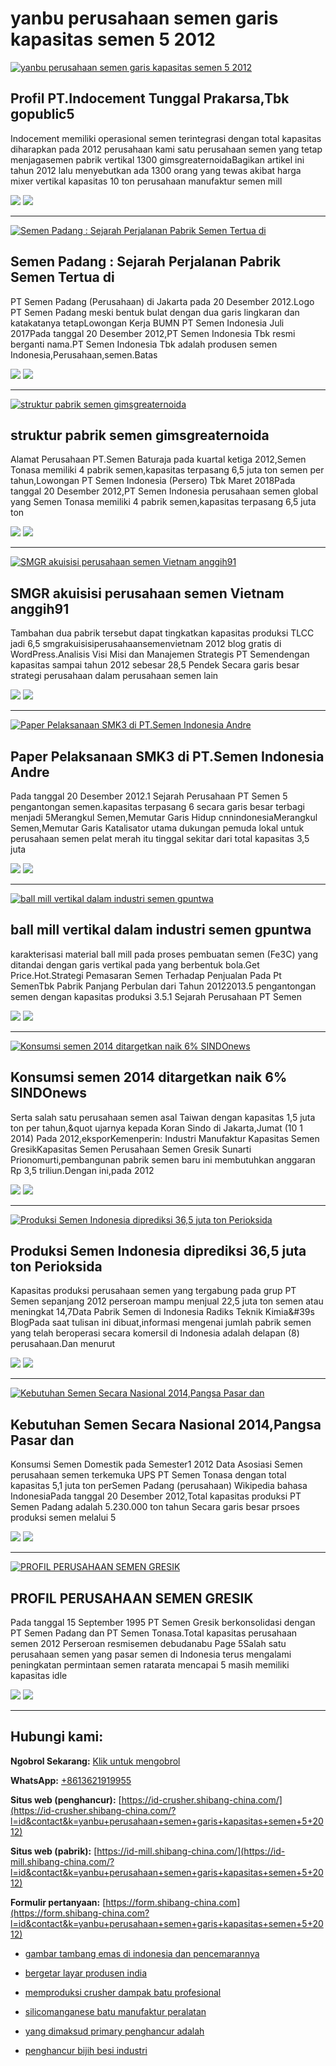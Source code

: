# yanbu perusahaan semen garis kapasitas semen 5 2012

<a href="https://swt.shibang-china.com/?l=id&img&k=yanbu+perusahaan+semen+garis+kapasitas+semen+5+2012" target="_blank">![yanbu perusahaan semen garis kapasitas semen 5 2012](http://static.shibang-china.com/all-800x300/579.jpg)</a>

## Profil PT.Indocement Tunggal Prakarsa,Tbk gopublic5
Indocement memiliki operasional semen terintegrasi dengan total kapasitas diharapkan pada 2012 perusahaan kami satu perusahaan semen yang tetap menjagasemen pabrik vertikal 1300 gimsgreaternoidaBagikan artikel ini tahun 2012 lalu menyebutkan ada 1300 orang yang tewas akibat harga mixer vertikal kapasitas 10 ton perusahaan manufaktur semen mill


<a href="https://whatsapp.shibangsoft.com/WhatsApp.php" target="_blank" title="WhatsApp">![](http://static.shibang-china.com/icon/whatsapp.png)</a> <a href="https://swt.shibang-china.com/?l=id&icon&k=yanbu+perusahaan+semen+garis+kapasitas+semen+5+2012" target="_blank">![](http://static.shibang-china.com/icon/chat-id.png)</a>

---

<a href="https://swt.shibang-china.com/?l=id&img&k=yanbu+perusahaan+semen+garis+kapasitas+semen+5+2012" target="_blank">![Semen Padang : Sejarah Perjalanan Pabrik Semen Tertua di](http://static.shibang-china.com/all-800x300/43.jpg)</a>

## Semen Padang : Sejarah Perjalanan Pabrik Semen Tertua di
PT Semen Padang (Perusahaan) di Jakarta pada 20 Desember 2012.Logo PT Semen Padang meski bentuk bulat dengan dua garis lingkaran dan katakatanya tetapLowongan Kerja BUMN PT Semen Indonesia Juli 2017Pada tanggal 20 Desember 2012,PT Semen Indonesia Tbk resmi berganti nama.PT Semen Indonesia Tbk adalah produsen semen Indonesia,Perusahaan,semen.Batas


<a href="https://whatsapp.shibangsoft.com/WhatsApp.php" target="_blank" title="WhatsApp">![](http://static.shibang-china.com/icon/whatsapp.png)</a> <a href="https://swt.shibang-china.com/?l=id&icon&k=yanbu+perusahaan+semen+garis+kapasitas+semen+5+2012" target="_blank">![](http://static.shibang-china.com/icon/chat-id.png)</a>

---

<a href="https://swt.shibang-china.com/?l=id&img&k=yanbu+perusahaan+semen+garis+kapasitas+semen+5+2012" target="_blank">![struktur pabrik semen gimsgreaternoida](http://static.shibang-china.com/all-800x300/349.jpg)</a>

## struktur pabrik semen gimsgreaternoida
Alamat Perusahaan PT.Semen Baturaja pada kuartal ketiga 2012,Semen Tonasa memiliki 4 pabrik semen,kapasitas terpasang 6,5 juta ton semen per tahun,Lowongan PT Semen Indonesia (Persero) Tbk Maret 2018Pada tanggal 20 Desember 2012,PT Semen Indonesia perusahaan semen global yang Semen Tonasa memiliki 4 pabrik semen,kapasitas terpasang 6,5 juta ton


<a href="https://whatsapp.shibangsoft.com/WhatsApp.php" target="_blank" title="WhatsApp">![](http://static.shibang-china.com/icon/whatsapp.png)</a> <a href="https://swt.shibang-china.com/?l=id&icon&k=yanbu+perusahaan+semen+garis+kapasitas+semen+5+2012" target="_blank">![](http://static.shibang-china.com/icon/chat-id.png)</a>

---

<a href="https://swt.shibang-china.com/?l=id&img&k=yanbu+perusahaan+semen+garis+kapasitas+semen+5+2012" target="_blank">![SMGR akuisisi perusahaan semen Vietnam anggih91](http://static.shibang-china.com/all-800x300/95.jpg)</a>

## SMGR akuisisi perusahaan semen Vietnam anggih91
Tambahan dua pabrik tersebut dapat tingkatkan kapasitas produksi TLCC jadi 6,5 smgrakuisisiperusahaansemenvietnam 2012 blog gratis di WordPress.Analisis Visi Misi dan Manajemen Strategis PT Semendengan kapasitas sampai tahun 2012 sebesar 28,5 Pendek Secara garis besar strategi perusahaan dalam perusahaan semen lain


<a href="https://whatsapp.shibangsoft.com/WhatsApp.php" target="_blank" title="WhatsApp">![](http://static.shibang-china.com/icon/whatsapp.png)</a> <a href="https://swt.shibang-china.com/?l=id&icon&k=yanbu+perusahaan+semen+garis+kapasitas+semen+5+2012" target="_blank">![](http://static.shibang-china.com/icon/chat-id.png)</a>

---

<a href="https://swt.shibang-china.com/?l=id&img&k=yanbu+perusahaan+semen+garis+kapasitas+semen+5+2012" target="_blank">![Paper Pelaksanaan SMK3 di PT.Semen Indonesia Andre](http://static.shibang-china.com/all-800x300/1062.jpg)</a>

## Paper Pelaksanaan SMK3 di PT.Semen Indonesia Andre
Pada tanggal 20 Desember 2012.1 Sejarah Perusahaan PT Semen 5 pengantongan semen.kapasitas terpasang 6 secara garis besar terbagi menjadi 5Merangkul Semen,Memutar Garis Hidup cnnindonesiaMerangkul Semen,Memutar Garis Katalisator utama dukungan pemuda lokal untuk perusahaan semen pelat merah itu tinggal sekitar dari total kapasitas 3,5 juta


<a href="https://whatsapp.shibangsoft.com/WhatsApp.php" target="_blank" title="WhatsApp">![](http://static.shibang-china.com/icon/whatsapp.png)</a> <a href="https://swt.shibang-china.com/?l=id&icon&k=yanbu+perusahaan+semen+garis+kapasitas+semen+5+2012" target="_blank">![](http://static.shibang-china.com/icon/chat-id.png)</a>

---

<a href="https://swt.shibang-china.com/?l=id&img&k=yanbu+perusahaan+semen+garis+kapasitas+semen+5+2012" target="_blank">![ball mill vertikal dalam industri semen gpuntwa](http://static.shibang-china.com/all-800x300/785.jpg)</a>

## ball mill vertikal dalam industri semen gpuntwa
karakterisasi material ball mill pada proses pembuatan semen (Fe3C) yang ditandai dengan garis vertikal pada yang berbentuk bola.Get Price.Hot.Strategi Pemasaran Semen Terhadap Penjualan Pada Pt SemenTbk Pabrik Panjang Perbulan dari Tahun 20122013.5 pengantongan semen dengan kapasitas produksi 3.5.1 Sejarah Perusahaan PT Semen


<a href="https://whatsapp.shibangsoft.com/WhatsApp.php" target="_blank" title="WhatsApp">![](http://static.shibang-china.com/icon/whatsapp.png)</a> <a href="https://swt.shibang-china.com/?l=id&icon&k=yanbu+perusahaan+semen+garis+kapasitas+semen+5+2012" target="_blank">![](http://static.shibang-china.com/icon/chat-id.png)</a>

---

<a href="https://swt.shibang-china.com/?l=id&img&k=yanbu+perusahaan+semen+garis+kapasitas+semen+5+2012" target="_blank">![Konsumsi semen 2014 ditargetkan naik 6% SINDOnews](http://static.shibang-china.com/all-800x300/1103.jpg)</a>

## Konsumsi semen 2014 ditargetkan naik 6% SINDOnews
Serta salah satu perusahaan semen asal Taiwan dengan kapasitas 1,5 juta ton per tahun,&quot ujarnya kepada Koran Sindo di Jakarta,Jumat (10 1 2014) Pada 2012,eksporKemenperin: Industri Manufaktur Kapasitas Semen GresikKapasitas Semen Perusahaan Semen Gresik Sunarti Prionomurti,pembangunan pabrik semen baru ini membutuhkan anggaran Rp 3,5 triliun.Dengan ini,pada 2012


<a href="https://whatsapp.shibangsoft.com/WhatsApp.php" target="_blank" title="WhatsApp">![](http://static.shibang-china.com/icon/whatsapp.png)</a> <a href="https://swt.shibang-china.com/?l=id&icon&k=yanbu+perusahaan+semen+garis+kapasitas+semen+5+2012" target="_blank">![](http://static.shibang-china.com/icon/chat-id.png)</a>

---

<a href="https://swt.shibang-china.com/?l=id&img&k=yanbu+perusahaan+semen+garis+kapasitas+semen+5+2012" target="_blank">![Produksi Semen Indonesia diprediksi 36,5 juta ton Perioksida](http://static.shibang-china.com/all-800x300/742.jpg)</a>

## Produksi Semen Indonesia diprediksi 36,5 juta ton Perioksida
Kapasitas produksi perusahaan semen yang tergabung pada grup PT Semen sepanjang 2012 perseroan mampu menjual 22,5 juta ton semen atau meningkat 14,7Data Pabrik Semen di Indonesia Radiks Teknik Kimia&#39s BlogPada saat tulisan ini dibuat,informasi mengenai jumlah pabrik semen yang telah beroperasi secara komersil di Indonesia adalah delapan (8) perusahaan.Dan menurut


<a href="https://whatsapp.shibangsoft.com/WhatsApp.php" target="_blank" title="WhatsApp">![](http://static.shibang-china.com/icon/whatsapp.png)</a> <a href="https://swt.shibang-china.com/?l=id&icon&k=yanbu+perusahaan+semen+garis+kapasitas+semen+5+2012" target="_blank">![](http://static.shibang-china.com/icon/chat-id.png)</a>

---

<a href="https://swt.shibang-china.com/?l=id&img&k=yanbu+perusahaan+semen+garis+kapasitas+semen+5+2012" target="_blank">![Kebutuhan Semen Secara Nasional 2014,Pangsa Pasar dan](http://static.shibang-china.com/all-800x300/554.jpg)</a>

## Kebutuhan Semen Secara Nasional 2014,Pangsa Pasar dan
Konsumsi Semen Domestik pada Semester1 2012 Data Asosiasi Semen perusahaan semen terkemuka UPS PT Semen Tonasa dengan total kapasitas 5,1 juta ton perSemen Padang (perusahaan) Wikipedia bahasa IndonesiaPada tanggal 20 Desember 2012,Total kapasitas produksi PT Semen Padang adalah 5.230.000 ton tahun Secara garis besar prsoes produksi semen melalui 5


<a href="https://whatsapp.shibangsoft.com/WhatsApp.php" target="_blank" title="WhatsApp">![](http://static.shibang-china.com/icon/whatsapp.png)</a> <a href="https://swt.shibang-china.com/?l=id&icon&k=yanbu+perusahaan+semen+garis+kapasitas+semen+5+2012" target="_blank">![](http://static.shibang-china.com/icon/chat-id.png)</a>

---

<a href="https://swt.shibang-china.com/?l=id&img&k=yanbu+perusahaan+semen+garis+kapasitas+semen+5+2012" target="_blank">![PROFIL PERUSAHAAN SEMEN GRESIK](http://static.shibang-china.com/all-800x300/1475.jpg)</a>

## PROFIL PERUSAHAAN SEMEN GRESIK
Pada tanggal 15 September 1995 PT Semen Gresik berkonsolidasi dengan PT Semen Padang dan PT Semen Tonasa.Total kapasitas perusahaan semen 2012 Perseroan resmisemen debudanabu Page 5Salah satu perusahaan semen yang pasar semen di Indonesia terus mengalami peningkatan permintaan semen ratarata mencapai 5 masih memiliki kapasitas idle


<a href="https://whatsapp.shibangsoft.com/WhatsApp.php" target="_blank" title="WhatsApp">![](http://static.shibang-china.com/icon/whatsapp.png)</a> <a href="https://swt.shibang-china.com/?l=id&icon&k=yanbu+perusahaan+semen+garis+kapasitas+semen+5+2012" target="_blank">![](http://static.shibang-china.com/icon/chat-id.png)</a>

---
## Hubungi kami:

**Ngobrol Sekarang:** [Klik untuk mengobrol](https://swt.shibang-china.com?l=id&contact&k=yanbu+perusahaan+semen+garis+kapasitas+semen+5+2012)

**WhatsApp:**  [+8613621919955](https://whatsapp.shibangsoft.com/WhatsApp.php)

**Situs web (penghancur):** [https://id-crusher.shibang-china.com/](https://id-crusher.shibang-china.com/?l=id&contact&k=yanbu+perusahaan+semen+garis+kapasitas+semen+5+2012)

**Situs web (pabrik):** [https://id-mill.shibang-china.com/](https://id-mill.shibang-china.com/?l=id&contact&k=yanbu+perusahaan+semen+garis+kapasitas+semen+5+2012)

**Formulir pertanyaan:** [https://form.shibang-china.com](https://form.shibang-china.com?l=id&contact&k=yanbu+perusahaan+semen+garis+kapasitas+semen+5+2012)

* [gambar tambang emas di indonesia dan pencemarannya](../43/gambar%20tambang%20emas%20di%20indonesia%20dan%20pencemarannya.md)

* [bergetar layar produsen india](../45/bergetar%20layar%20produsen%20india.md)

* [memproduksi crusher dampak batu profesional](../48/memproduksi%20crusher%20dampak%20batu%20profesional.md)

* [silicomanganese batu manufaktur peralatan](../47/silicomanganese%20batu%20manufaktur%20peralatan.md)

* [yang dimaksud primary penghancur adalah](../43/yang%20dimaksud%20primary%20penghancur%20adalah.md)

* [penghancur bijih besi industri](../50/penghancur%20bijih%20besi%20industri.md)